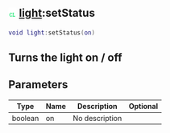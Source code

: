 ## ![client](.gitbook/assets/client.png) [light](./home/light):setStatus

```lua
void light:setStatus(on)
```

Turns the light on / off
------
## Parameters

| Type   | Name | Description | Optional |
| ------ | ---- | ----------- | -------: |
| boolean | on | No description |  |

